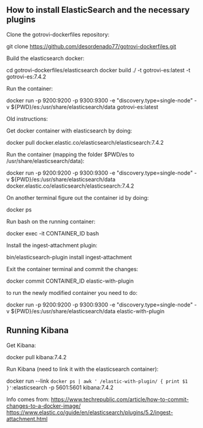 How to install ElasticSearch and the necessary plugins
------------------------------------------------------

Clone the gotrovi-dockerfiles repository:

git clone https://github.com/desordenado77/gotrovi-dockerfiles.git

Build the elasticsearch docker:

cd gotrovi-dockerfiles/elasticsearch
docker build ./ -t gotrovi-es:latest -t gotrovi-es:7.4.2

Run the container:

docker run -p 9200:9200 -p 9300:9300 -e "discovery.type=single-node" -v ${PWD}/es:/usr/share/elasticsearch/data gotrovi-es:latest

Old instructions:

Get docker container with elasticsearch by doing:

docker pull docker.elastic.co/elasticsearch/elasticsearch:7.4.2

Run the container (mapping the folder $PWD/es to /usr/share/elasticsearch/data):

docker run -p 9200:9200 -p 9300:9300 -e "discovery.type=single-node" -v ${PWD}/es:/usr/share/elasticsearch/data docker.elastic.co/elasticsearch/elasticsearch:7.4.2

On another terminal figure out the container id by doing:

docker ps

Run bash on the running container:

docker exec -it CONTAINER_ID bash

Install the ingest-attachment plugin:

bin/elasticsearch-plugin install ingest-attachment

Exit the container terminal and commit the changes:

docker commit CONTAINER_ID elastic-with-plugin

to run the newly modified container you need to do:

docker run -p 9200:9200 -p 9300:9300 -e "discovery.type=single-node" -v ${PWD}/es:/usr/share/elasticsearch/data elastic-with-plugin





Running Kibana
--------------

Get Kibana:

docker pull kibana:7.4.2

Run Kibana (need to link it with the elasticsearch container):

docker run --link `docker ps | awk ' /elastic-with-plugin/ { print $1 }'`:elasticsearch -p 5601:5601 kibana:7.4.2




Info comes from:
https://www.techrepublic.com/article/how-to-commit-changes-to-a-docker-image/
https://www.elastic.co/guide/en/elasticsearch/plugins/5.2/ingest-attachment.html
